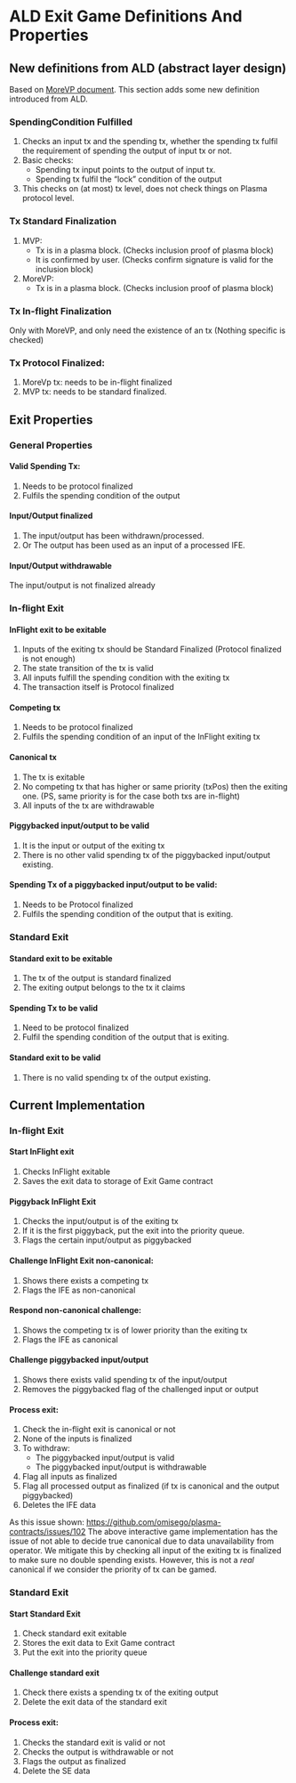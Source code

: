 # ALD Exit Game Definitions And Properties

## New definitions from ALD (abstract layer design)
Based on [MoreVP document](https://github.com/omisego/elixir-omg/blob/master/docs/morevp.md). This section adds some new definition introduced from ALD.

### SpendingCondition Fulfilled
1. Checks an input tx and the spending tx, whether the spending tx fulfil the requirement of spending the output of input tx or not.
1. Basic checks:
    - Spending tx input points to the output of input tx.
    - Spending tx fulfil the “lock” condition of the output
1. This checks on (at most) tx level, does not check things on Plasma protocol level.

### Tx Standard Finalization
1. MVP:
    - Tx is in a plasma block. (Checks inclusion proof of plasma block)
    - It is confirmed by user. (Checks confirm signature is valid for the inclusion block)
1. MoreVP:
    - Tx is in a plasma block. (Checks inclusion proof of plasma block)

### Tx In-flight Finalization
Only with MoreVP, and only need the existence of an tx (Nothing specific is checked)

### Tx Protocol Finalized:
1. MoreVp tx: needs to be in-flight finalized
1. MVP tx: needs to be standard finalized.

## Exit Properties

### General Properties

#### Valid Spending Tx:
1. Needs to be protocol finalized
1. Fulfils the spending condition of the output

#### Input/Output finalized
1. The input/output has been withdrawn/processed.
1. Or The output has been used as an input of a processed IFE.

#### Input/Output withdrawable
The input/output is not finalized already

### In-flight Exit

#### InFlight exit to be exitable
1. Inputs of the exiting tx should be Standard Finalized (Protocol finalized is not enough)
1. The state transition of the tx is valid
1. All inputs fulfill the spending condition with the exiting tx
1. The transaction itself is Protocol finalized

#### Competing tx
1. Needs to be protocol finalized
1. Fulfils the spending condition of an input of the InFlight exiting tx

#### Canonical tx
1. The tx is exitable
1. No competing tx that has higher or same priority (txPos) then the exiting one. (PS, same priority is for the case both txs are in-flight)
1. All inputs of the tx are withdrawable

#### Piggybacked input/output to be valid
1. It is the input or output of the exiting tx
1. There is no other valid spending tx of the piggybacked input/output existing.

#### Spending Tx of a piggybacked input/output to be valid:
1. Needs to be Protocol finalized
1. Fulfils the spending condition of the output that is exiting.

### Standard Exit

#### Standard exit to be exitable
1. The tx of the output is standard finalized
1. The exiting output belongs to the tx it claims

#### Spending Tx to be valid
1. Need to be protocol finalized
1. Fulfil the spending condition of the output that is exiting.

#### Standard exit to be valid
1. There is no valid spending tx of the output existing.

## Current Implementation

### In-flight Exit

#### Start InFlight exit
1. Checks InFlight exitable
1. Saves the exit data to storage of Exit Game contract

#### Piggyback InFlight Exit
1. Checks the input/output is of the exiting tx
1. If it is the first piggyback, put the exit into the priority queue.
1. Flags the certain input/output as piggybacked

#### Challenge InFlight Exit non-canonical:
1. Shows there exists a competing tx
1. Flags the IFE as non-canonical

#### Respond non-canonical challenge:
1. Shows the competing tx is of lower priority than the exiting tx
1. Flags the IFE as canonical

#### Challenge piggybacked input/output
1. Shows there exists valid spending tx of the input/output
1. Removes the piggybacked flag of the challenged input or output

#### Process exit:
1. Check the in-flight exit is canonical or not
1. None of the inputs is finalized
1. To withdraw:
    - The piggybacked input/output is valid
    - The piggybacked input/output is withdrawable
1. Flag all inputs as finalized
1. Flag all processed output as finalized (if tx is canonical and the output piggybacked)
1. Deletes the IFE data

As this issue shown: https://github.com/omisego/plasma-contracts/issues/102
The above interactive game implementation has the issue of not able to decide true canonical due to data unavailability from operator. We mitigate this by checking all input of the exiting tx is finalized to make sure no double spending exists. However, this is not a _real_ canonical if we consider the priority of tx can be gamed.


### Standard Exit

#### Start Standard Exit
1. Check standard exit exitable
1. Stores the exit data to Exit Game contract
1. Put the exit into the priority queue

#### Challenge standard exit
1. Check there exists a spending tx of the exiting output
1. Delete the exit data of the standard exit

#### Process exit:
1. Checks the standard exit is valid or not
1. Checks the output is withdrawable or not
1. Flags the output as finalized
1. Delete the SE data
